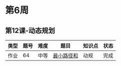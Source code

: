 # 第6周
## 第12课-动态规划
|类型|题号|难度|题目|知识点|状态|
|---|---|---|---|---|---|
|作业|64|中等|[最小路径和](./minimumPathSum)|动规|完成|
